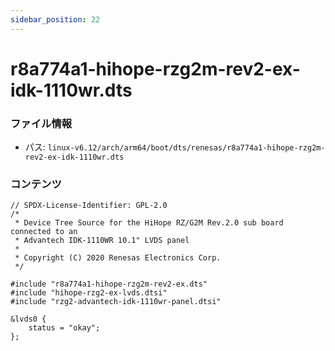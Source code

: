 ```yaml
---
sidebar_position: 22
---
```

# r8a774a1-hihope-rzg2m-rev2-ex-idk-1110wr.dts

### ファイル情報

- パス: `linux-v6.12/arch/arm64/boot/dts/renesas/r8a774a1-hihope-rzg2m-rev2-ex-idk-1110wr.dts`

### コンテンツ

```dts
// SPDX-License-Identifier: GPL-2.0
/*
 * Device Tree Source for the HiHope RZ/G2M Rev.2.0 sub board connected to an
 * Advantech IDK-1110WR 10.1" LVDS panel
 *
 * Copyright (C) 2020 Renesas Electronics Corp.
 */

#include "r8a774a1-hihope-rzg2m-rev2-ex.dts"
#include "hihope-rzg2-ex-lvds.dtsi"
#include "rzg2-advantech-idk-1110wr-panel.dtsi"

&lvds0 {
	status = "okay";
};

```
